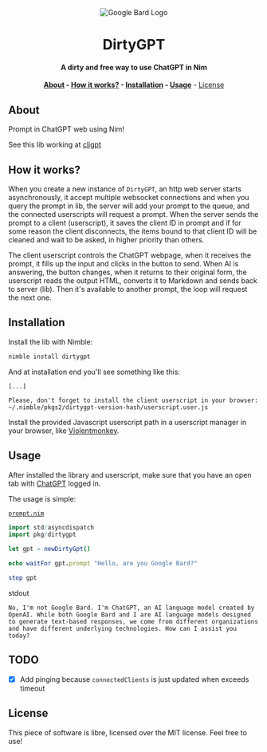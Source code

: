 <div align=center>

<img alt="Google Bard Logo" src="https://user-images.githubusercontent.com/74574275/262172715-048dadaa-3bb1-4f3f-ab5f-561c10830f32.png">

# DirtyGPT

#### A dirty and free way to use ChatGPT in Nim

**[About](#about) - [How it works?](#how-it-works) - [Installation](#installation) - [Usage](#usage)** - [License](#license)

</div>

## About

Prompt in ChatGPT web using Nim!

See this lib working at [cligpt](https://github.com/thisago/cligpt)

## How it works?

When you create a new instance of `DirtyGPT`, an http web server starts
asynchronously, it accept multiple websocket connections and when you query the
prompt in lib, the server will add your prompt to the queue, and the connected
userscripts will request a prompt. When the server sends the prompt to a client
(userscript), it saves the client ID in prompt and if for some reason the client
disconnects, the items bound to that client ID will be cleaned and wait to be
asked, in higher priority than others.

The client userscript controls the ChatGPT webpage, when it receives the prompt,
it fills up the input and clicks in the button to send. When AI is answering, the
button changes, when it returns to their original form, the userscript reads the
output HTML, converts it to Markdown and sends back to server (lib). Then it's
available to another prompt, the loop will request the next one.

## Installation

Install the lib with Nimble:

```bash
nimble install dirtygpt
```

And at installation end you'll see something like this:

```text
[...]

Please, don't forget to install the client userscript in your browser: ~/.nimble/pkgs2/dirtygpt-version-hash/userscript.user.js
```

Install the provided Javascript userscript path in a userscript manager in your
browser, like [Violentmonkey][violentmonkey].

## Usage

After installed the library and userscript, make sure that you have an open tab
with [ChatGPT][chatgpt] logged in.

The usage is simple:

[`prompt.nim`](examples/prompt.nim)

```nim
import std/asyncdispatch
import pkg/dirtygpt

let gpt = newDirtyGpt()

echo waitFor gpt.prompt "Hello, are you Google Bard?"

stop gpt
```

stdout

```text
No, I'm not Google Bard. I'm ChatGPT, an AI language model created by OpenAI. While both Google Bard and I are AI language models designed to generate text-based responses, we come from different organizations and have different underlying technologies. How can I assist you today?
```

## TODO

- [x] Add pinging because `connectedClients` is just updated when exceeds timeout

## License

This piece of software is libre, licensed over the MIT license. Feel free to use!

<!-- Refs -->

[violentmonkey]: https://violentmonkey.github.io
[chatgpt]: https://chat.openai.com
